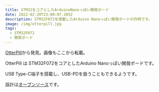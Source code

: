```yaml
---
title: STM32をコアとしたArduinoNanoっぽい開発ボード
date: 2022-02-20T23:00:07.205Z
description: STM32F072を搭載したArduino Nanoっぽい開発ボードの作例です。
image: /img/otterpill.jpg
tags:
  - STM32F072
  - 開発ボード
---
```

[OtterPill](https://www.tindie.com/products/jan_henrik/otterpill/)から発見。画像もここから転載。



OtterPill は STM32F072をコアとしたArduino Nanoっぽい開発ボードです。

USB Type-C端子を搭載し、USB-PDを扱うこともできるようです。

設計は[オープンソース](https://github.com/Jana-Marie/OtterPill)です。
